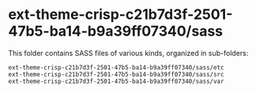 # ext-theme-crisp-c21b7d3f-2501-47b5-ba14-b9a39ff07340/sass

This folder contains SASS files of various kinds, organized in sub-folders:

    ext-theme-crisp-c21b7d3f-2501-47b5-ba14-b9a39ff07340/sass/etc
    ext-theme-crisp-c21b7d3f-2501-47b5-ba14-b9a39ff07340/sass/src
    ext-theme-crisp-c21b7d3f-2501-47b5-ba14-b9a39ff07340/sass/var
